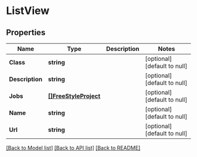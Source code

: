 # ListView

## Properties
Name | Type | Description | Notes
------------ | ------------- | ------------- | -------------
**Class** | **string** |  | [optional] [default to null]
**Description** | **string** |  | [optional] [default to null]
**Jobs** | [**[]FreeStyleProject**](FreeStyleProject.md) |  | [optional] [default to null]
**Name** | **string** |  | [optional] [default to null]
**Url** | **string** |  | [optional] [default to null]

[[Back to Model list]](../README.md#documentation-for-models) [[Back to API list]](../README.md#documentation-for-api-endpoints) [[Back to README]](../README.md)


